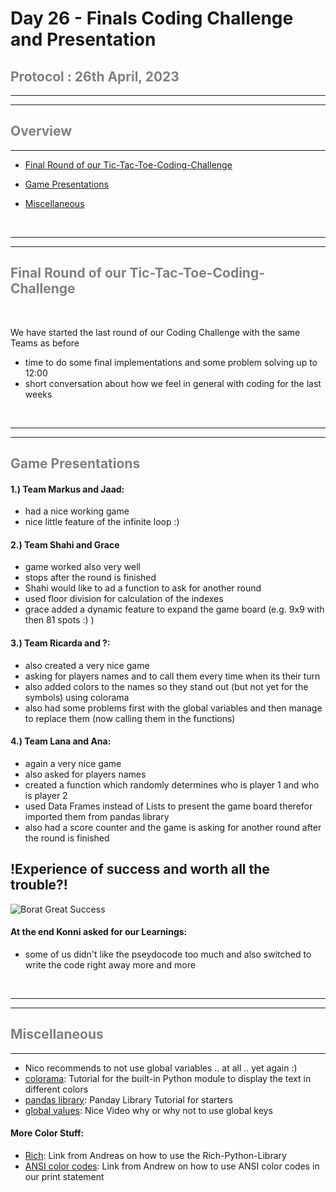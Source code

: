 #  __Day 26 - Finals Coding Challenge and Presentation__

## <span style="color:grey"> __Protocol : 26th April, 2023__

---
---
## <span style="color:grey"> __Overview__ </span>
--- 

* <span style="color:grey"> [Final Round of our Tic-Tac-Toe-Coding-Challenge](#final-round-of-our-tic-tac-toe-coding-challenge)

* <span style="color:grey"> [Game Presentations](#game-presentations)

* <span style="color:grey"> [Miscellaneous](#miscellaneous)




<br>

---
---
##  <span style="color:grey"> __Final Round of our Tic-Tac-Toe-Coding-Challenge__ </span>

<br>

We have started the last round of our Coding Challenge with the same Teams as before
- time to do some final implementations and some problem solving up to 12:00
- short conversation about how we feel in general with coding for the last weeks




<br>

---
---
##  <span style="color:grey"> __Game Presentations__ </span>

#### 1.) Team Markus and Jaad:
- had a nice working game
- nice little feature of the infinite loop :)

#### 2.) Team Shahi and Grace

- game worked also very well
- stops after the round is finished
- Shahi would like to ad a function to ask for another round
- used floor division for calculation of the indexes 
- grace added a dynamic feature to expand the game board (e.g. 9x9 with then 81 spots :) )

#### 3.) Team Ricarda and ?:

- also created a very nice game
- asking for players names and to call them every time when its their turn 
- also added colors to the names so they stand out (but not yet for the symbols) using colorama
- also had some problems first with the global variables and then manage to replace them (now calling them in the functions)

#### 4.) Team Lana and Ana:

- again a very nice game
- also asked for players names
- created a function which randomly determines who is player 1 and who is player 2
- used Data Frames instead of Lists to present the game board therefor imported them from pandas library
- also had a score counter and the game is asking for another round after the round is finished


    
## !Experience of success and worth all the trouble?!
![Borat Great Success](https://media.giphy.com/media/a0h7sAqON67nO/giphy.gif)

    
#### At the end Konni asked for our Learnings:

- some of us didn't like the pseydocode too much and also switched to write the code right away more and more




<br>

---
---

## <span style="color:grey"> __Miscellaneous__

---
- Nico recommends to not use global variables .. at all .. yet again :)
- [colorama](https://pypi.org/project/colorama/): Tutorial for the built-in Python module to display the text in different colors
- [pandas library](https://stackabuse.com/beginners-tutorial-on-the-pandas-python-library/): Panday Library Tutorial for starters
- [global values](https://www.youtube.com/watch?v=UEuXQjPUwcw): Nice Video why or why not to use global keys

#### More Color Stuff:
- [Rich](https://pypi.org/project/rich/): Link from Andreas on how to use the Rich-Python-Library
- [ANSI color codes](https://www.geeksforgeeks.org/how-to-add-colour-to-text-python/): Link from Andrew on how to use ANSI color codes in our print         statement


